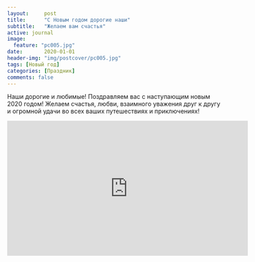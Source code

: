 ```yaml
---
layout:     post
title:      "С Новым годом дорогие наши"
subtitle:   "Желаем вам счастья"
active: journal
image:
  feature: "pc005.jpg"
date:       2020-01-01 
header-img: "img/postcover/pc005.jpg"
tags: [Новый год]
categories: [Праздник]
comments: false
---
```


<p>Наши дорогие и любимые! Поздравляем вас с наступающим новым 2020 годом! Желаем счастья, любви, взаимного уважения друг к другу и огромной удачи во всех ваших путешествиях и приключениях!</p>

<p></p>
<iframe width="560" height="315" src="https://www.youtube.com/embed/mmlsrQxGkkE" frameborder="0" allow="accelerometer; autoplay; encrypted-media; gyroscope; picture-in-picture" allowfullscreen></iframe>
